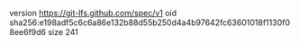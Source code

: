 version https://git-lfs.github.com/spec/v1
oid sha256:e198adf5c6c6a86e132b88d55b250d4a4b97642fc63601018f1130f08ee6f9d6
size 241
